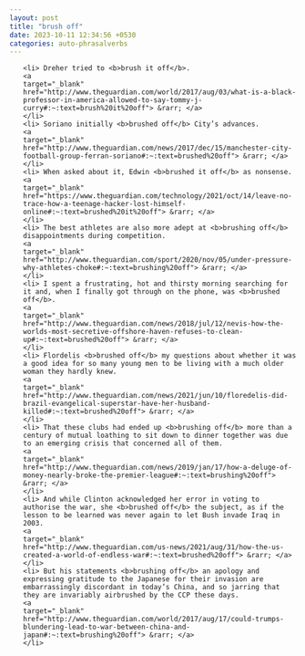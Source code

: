 ```yaml
---
layout: post
title: "brush off"
date: 2023-10-11 12:34:56 +0530
categories: auto-phrasalverbs
---
```

<ol>

    <li> Dreher tried to <b>brush it off</b>.
    <a 
    target="_blank" 
    href="http://www.theguardian.com/world/2017/aug/03/what-is-a-black-professor-in-america-allowed-to-say-tommy-j-curry#:~:text=brush%20it%20off"> &rarr; </a>
    </li>
    <li> Soriano initially <b>brushed off</b> City’s advances.
    <a 
    target="_blank" 
    href="http://www.theguardian.com/news/2017/dec/15/manchester-city-football-group-ferran-soriano#:~:text=brushed%20off"> &rarr; </a>
    </li>
    <li> When asked about it, Edwin <b>brushed it off</b> as nonsense.
    <a 
    target="_blank" 
    href="https://www.theguardian.com/technology/2021/oct/14/leave-no-trace-how-a-teenage-hacker-lost-himself-online#:~:text=brushed%20it%20off"> &rarr; </a>
    </li>
    <li> The best athletes are also more adept at <b>brushing off</b> disappointments during competition.
    <a 
    target="_blank" 
    href="http://www.theguardian.com/sport/2020/nov/05/under-pressure-why-athletes-choke#:~:text=brushing%20off"> &rarr; </a>
    </li>
    <li> I spent a frustrating, hot and thirsty morning searching for it and, when I finally got through on the phone, was <b>brushed off</b>.
    <a 
    target="_blank" 
    href="http://www.theguardian.com/news/2018/jul/12/nevis-how-the-worlds-most-secretive-offshore-haven-refuses-to-clean-up#:~:text=brushed%20off"> &rarr; </a>
    </li>
    <li> Flordelis <b>brushed off</b> my questions about whether it was a good idea for so many young men to be living with a much older woman they hardly knew.
    <a 
    target="_blank" 
    href="http://www.theguardian.com/news/2021/jun/10/floredelis-did-brazil-evangelical-superstar-have-her-husband-killed#:~:text=brushed%20off"> &rarr; </a>
    </li>
    <li> That these clubs had ended up <b>brushing off</b> more than a century of mutual loathing to sit down to dinner together was due to an emerging crisis that concerned all of them.
    <a 
    target="_blank" 
    href="http://www.theguardian.com/news/2019/jan/17/how-a-deluge-of-money-nearly-broke-the-premier-league#:~:text=brushing%20off"> &rarr; </a>
    </li>
    <li> And while Clinton acknowledged her error in voting to authorise the war, she <b>brushed off</b> the subject, as if the lesson to be learned was never again to let Bush invade Iraq in 2003.
    <a 
    target="_blank" 
    href="http://www.theguardian.com/us-news/2021/aug/31/how-the-us-created-a-world-of-endless-war#:~:text=brushed%20off"> &rarr; </a>
    </li>
    <li> But his statements <b>brushing off</b> an apology and expressing gratitude to the Japanese for their invasion are embarrassingly discordant in today’s China, and so jarring that they are invariably airbrushed by the CCP these days.
    <a 
    target="_blank" 
    href="http://www.theguardian.com/world/2017/aug/17/could-trumps-blundering-lead-to-war-between-china-and-japan#:~:text=brushing%20off"> &rarr; </a>
    </li>